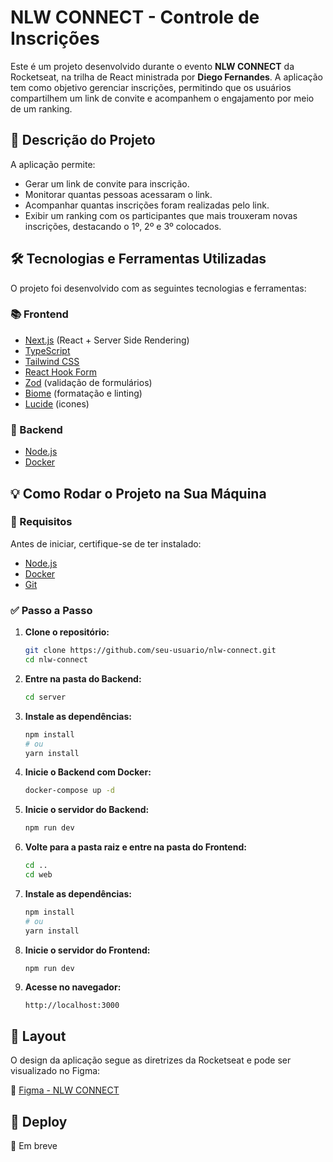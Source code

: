 # NLW CONNECT - Controle de Inscrições

Este é um projeto desenvolvido durante o evento **NLW CONNECT** da Rocketseat, na trilha de React ministrada por **Diego Fernandes**. A aplicação tem como objetivo gerenciar inscrições, permitindo que os usuários compartilhem um link de convite e acompanhem o engajamento por meio de um ranking.

## 📝 Descrição do Projeto

A aplicação permite:

- Gerar um link de convite para inscrição.
- Monitorar quantas pessoas acessaram o link.
- Acompanhar quantas inscrições foram realizadas pelo link.
- Exibir um ranking com os participantes que mais trouxeram novas inscrições, destacando o 1º, 2º e 3º colocados.

## 🛠️ Tecnologias e Ferramentas Utilizadas

O projeto foi desenvolvido com as seguintes tecnologias e ferramentas:

### 📚 Frontend

- [Next.js](https://nextjs.org/) (React + Server Side Rendering)
- [TypeScript](https://www.typescriptlang.org/)
- [Tailwind CSS](https://tailwindcss.com/)
- [React Hook Form](https://react-hook-form.com/)
- [Zod](https://zod.dev/) (validação de formulários)
- [Biome](https://biomejs.dev/) (formatação e linting)
- [Lucide](https://lucide.dev/) (icones)

### 🐛 Backend

- [Node.js](https://nodejs.org/en/)
- [Docker](https://www.docker.com/)

## 💡 Como Rodar o Projeto na Sua Máquina

### 📓 Requisitos

Antes de iniciar, certifique-se de ter instalado:

- [Node.js](https://nodejs.org/)
- [Docker](https://www.docker.com/)
- [Git](https://git-scm.com/)

### ✅ Passo a Passo

1. **Clone o repositório:**

   ```sh
   git clone https://github.com/seu-usuario/nlw-connect.git
   cd nlw-connect
   ```

2. **Entre na pasta do Backend:**

   ```sh
   cd server
   ```

3. **Instale as dependências:**

   ```sh
   npm install
   # ou
   yarn install
   ```

4. **Inicie o Backend com Docker:**

   ```sh
   docker-compose up -d
   ```

5. **Inicie o servidor do Backend:**

   ```sh
   npm run dev
   ```

6. **Volte para a pasta raiz e entre na pasta do Frontend:**

   ```sh
   cd ..
   cd web
   ```

7. **Instale as dependências:**

   ```sh
   npm install
   # ou
   yarn install
   ```

8. **Inicie o servidor do Frontend:**

   ```sh
   npm run dev
   ```

9. **Acesse no navegador:**

   ```
   http://localhost:3000
   ```

## 🎨 Layout

O design da aplicação segue as diretrizes da Rocketseat e pode ser visualizado no Figma:

🔗 [Figma - NLW CONNECT](https://www.figma.com/community/file/1471119935944492720/nlw-connect-devstage)

## 🚀 Deploy

🔗 Em breve
